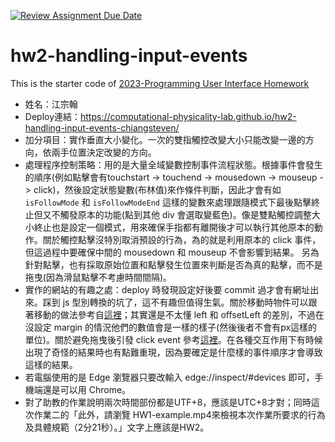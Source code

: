 [![Review Assignment Due Date](https://classroom.github.com/assets/deadline-readme-button-8d59dc4de5201274e310e4c54b9627a8934c3b88527886e3b421487c677d23eb.svg)](https://classroom.github.com/a/vtMjwcap)
# hw2-handling-input-events
This is the starter code of [2023-Programming User Interface Homework](https://hackmd.io/@akairisu/HkUibgmx3)

- 姓名：江宗翰
- Deploy連結：https://computational-physicality-lab.github.io/hw2-handling-input-events-chiangsteven/
- 加分項目：實作垂直大小變化。一次的雙指觸控改變大小只能改變一邊的方向，依兩手位置決定改變的方向。
- 處理程序控制策略：用的是大量全域變數控制事件流程狀態。根據事件會發生的順序(例如點擊會有touchstart -> touchend -> mousedown -> mouseup -> click)，然後設定狀態變數(布林值)來作條件判斷，因此才會有如 `isFollowMode` 和 `isFollowModeEnd` 這樣的變數來處理跟隨模式下最後點擊終止但又不觸發原本的功能(點到其他 div 會選取變藍色)。像是雙點觸控調整大小終止也是設定一個模式，用來確保手指都有離開後才可以執行其他原本的動作。關於觸控點擊沒特別取消預設的行為，為的就是利用原本的 click 事件，但這過程中要確保中間的 mousedown 和 mouseup 不會影響到結果。 另為針對點擊，也有採取原始位置和點擊發生位置來判斷是否為真的點擊，而不是拖曳(因為滑鼠點擊不考慮時間間隔)。
- 實作的網站的有趣之處：deploy 時發現設定好後要 commit 過才會有網址出來。踩到 js 型別轉換的坑了，這不有趣但值得生氣。關於移動時物件可以跟著移動的做法參考自[這裡](https://stackoverflow.com/questions/24050738/javascript-how-to-dynamically-move-div-by-clicking-and-dragging)；其實還是不太懂 left 和 offsetLeft 的差別，不過在沒設定 margin 的情況他們的數值會是一樣的樣子(然後後者不會有px這樣的單位)。關於避免拖曳後引發 click event 參考[這裡](https://stackoverflow.com/questions/18032136/prevent-click-event-after-drag-in-jquery)。在各種交互作用下有時候出現了奇怪的結果時也有點難重現，因為要確定是什麼樣的事件順序才會導致這樣的結果。
- 若電腦使用的是 Edge 瀏覽器只要改輸入 edge://inspect/#devices 即可，手機端還是可以用 Chrome。
- 對了助教的作業說明兩次時間部份都是UTF+8，應該是UTC+8才對；同時這次作業二的「此外，請瀏覽 HW1-example.mp4來檢視本次作業所要求的行為及具體規範（2分21秒）。」文字上應該是HW2。
